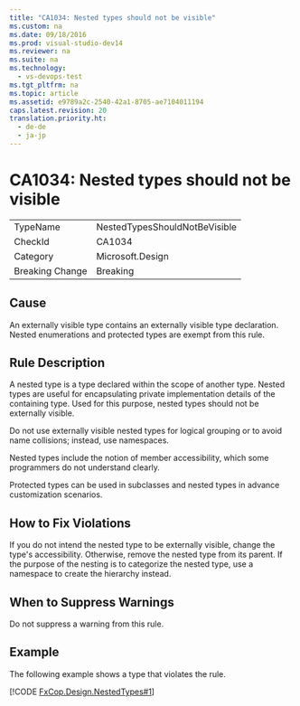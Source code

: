 ```yaml
---
title: "CA1034: Nested types should not be visible"
ms.custom: na
ms.date: 09/18/2016
ms.prod: visual-studio-dev14
ms.reviewer: na
ms.suite: na
ms.technology: 
  - vs-devops-test
ms.tgt_pltfrm: na
ms.topic: article
ms.assetid: e9789a2c-2540-42a1-8705-ae7104011194
caps.latest.revision: 20
translation.priority.ht: 
  - de-de
  - ja-jp
---
```

# CA1034: Nested types should not be visible
|||  
|-|-|  
|TypeName|NestedTypesShouldNotBeVisible|  
|CheckId|CA1034|  
|Category|Microsoft.Design|  
|Breaking Change|Breaking|  
  
## Cause  
 An externally visible type contains an externally visible type declaration. Nested enumerations and protected types are exempt from this rule.  
  
## Rule Description  
 A nested type is a type declared within the scope of another type. Nested types are useful for encapsulating private implementation details of the containing type. Used for this purpose, nested types should not be externally visible.  
  
 Do not use externally visible nested types for logical grouping or to avoid name collisions; instead, use namespaces.  
  
 Nested types include the notion of member accessibility, which some programmers do not understand clearly.  
  
 Protected types can be used in subclasses and nested types in advance customization scenarios.  
  
## How to Fix Violations  
 If you do not intend the nested type to be externally visible, change the type's accessibility. Otherwise, remove the nested type from its parent. If the purpose of the nesting is to categorize the nested type, use a namespace to create the hierarchy instead.  
  
## When to Suppress Warnings  
 Do not suppress a warning from this rule.  
  
## Example  
 The following example shows a type that violates the rule.  
  
 [!CODE [FxCop.Design.NestedTypes#1](../CodeSnippet/VS_Snippets_CodeAnalysis/FxCop.Design.NestedTypes#1)]
